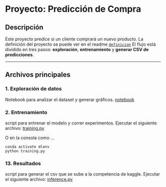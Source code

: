 # Proyecto: Predicción de Compra

## Descripción
Este proyecto predice si un cliente comprará un nuevo producto. La definición del proyecto se puede ver en el readme [`definicion`](./DEFINICION.md)
El flujo está dividido en tres pasos: **exploración**, **entrenamiento** y **generar CSV de predicciones**.

---

## Archivos principales

### 1️. Exploración de datos
Notebook para analizar el dataset y generar gráficos.
[notebook](./data_exploration.py)

### 2. Entrenamiento
script para entrenar el modelo y correr experimentos. Ejecutar el siguiente archivo:
[training.py](./training.py)

O en la consola como ...
```
conda activate mlenv
python training.py
```

### 13. Resultados
script para generar el csv que se sube a la competencia de kaggle. Ejecutar el siguiente archivo:
[inference.py](./inference.py)